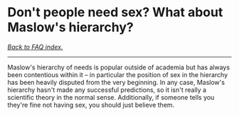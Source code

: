 # Don't people need sex? What about Maslow's hierarchy? 

[*Back to FAQ index.*](https://github.com/MissTeapot/LGBT-Wikis/blob/main/github_wiki/asexuality/faq.md)

---

Maslow's hierarchy of needs is popular outside of academia but has always been contentious within it – in particular the position of sex in the hierarchy has been heavily disputed from the very beginning. In any case, Maslow's hierarchy hasn't made any successful predictions, so it isn't really a scientific theory in the normal sense. Additionally, if someone tells you they're fine not having sex, you should just believe them.